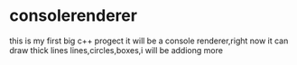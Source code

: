 # consolerenderer
this is my first big c++ progect it will be a console renderer,right now it can draw thick lines lines,circles,boxes,i will be addiong more
